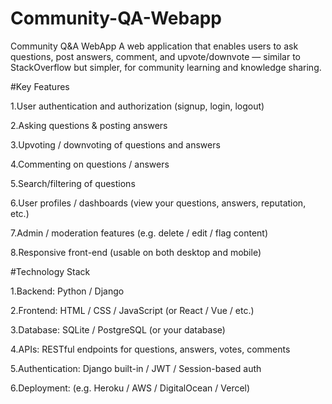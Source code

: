 # Community-QA-Webapp
Community Q&amp;A WebApp  A web application that enables users to ask questions, post answers, comment, and upvote/downvote — similar to StackOverflow but simpler, for community learning and knowledge sharing.

#Key Features

1.User authentication and authorization (signup, login, logout)

2.Asking questions & posting answers

3.Upvoting / downvoting of questions and answers

4.Commenting on questions / answers

5.Search/filtering of questions

6.User profiles / dashboards (view your questions, answers, reputation, etc.)

7.Admin / moderation features (e.g. delete / edit / flag content)

8.Responsive front-end (usable on both desktop and mobile)

#Technology Stack

1.Backend: Python / Django

2.Frontend: HTML / CSS / JavaScript (or React / Vue / etc.)

3.Database: SQLite / PostgreSQL (or your database)

4.APIs: RESTful endpoints for questions, answers, votes, comments

5.Authentication: Django built-in / JWT / Session-based auth

6.Deployment: (e.g. Heroku / AWS / DigitalOcean / Vercel)

